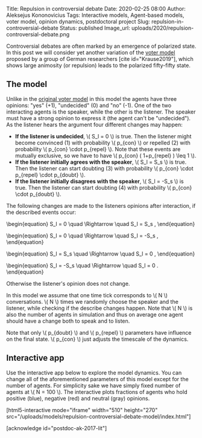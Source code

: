 Title: Repulsion in controversial debate
Date: 2020-02-25 08:00
Author: Aleksejus Kononovicius
Tags: Interactive models, Agent-based models, voter model, opinion dynamics, postdoctoral project
Slug: repulsion-in-controversial-debate
Status: published
Image_url: uploads/2020/repulsion-controversial-debate.png

Controversial debates are often marked by an emergence of polarized state. In
this post we will consider yet another variation of the
[voter model](/tag/voter-model) proposed by a group of German researchers
[cite id="Krause2019"], which shows large animosity (or repulsion) leads to
the polarized fifty-fifty state.
<!--more-->

## The model

Unlike in the
[original voter model]({filename}/articles/2016/rinkejo-modelis.md) in this
model the agents have three opinions: "yes" (+1), "undecided" (0) and
"no" (-1). One of the two interacting agents is the speaker, while the other
is the listener. The speaker must have a strong opinion to express it (the
agent can't be "undecided"). As the listener hears the argument four different
changes may happen:

* **If the listener is undecided**, \\\( S\_l = 0 \\\) is true. Then the
listener might become convinced (1) with probability \\\( p\_{con} \\\) or
repelled (2) with probability \\\( p\_{con} \cdot p\_{repel} \\\). Note that
these events are mutually exclusive, so we have to have
\\\( p\_{con} ( 1+p\_{repel} ) \leq 1 \\\).
* **If the listener initially agrees with the speaker**, \\\( S\_l = S\_s \\\)
is true. Then the listener can start doubting (3) with probability
\\\( p\_{con} \cdot p\_{repel} \cdot p\_{doubt} \\\).
* **If the listener initially disagrees with the speaker**,
\\\( S\_l = -S\_s \\\) is true. Then the listener can start doubting (4)
with probability \\\( p\_{con} \cdot p\_{doubt} \\\).

The following changes are made to the listeners opinions after interaction, if
the described events occur:

\begin{equation}
S\_l = 0 \quad \Rightarrow \quad S\_l = S\_s ,
\end{equation}

\begin{equation}
S\_l = 0 \quad \Rightarrow \quad S\_l = -S\_s ,
\end{equation}

\begin{equation}
S\_l = S\_s \quad \Rightarrow \quad S\_l = 0 ,
\end{equation}

\begin{equation}
S\_l = -S\_s \quad \Rightarrow \quad S\_l = 0 .
\end{equation}

Otherwise the listener's opinion does not change.

In this model we assume that one time tick corresponds to \\\( N \\\)
conversations. \\\( N \\\) times we randomly choose the speaker and the
listener, while checking if the describe changes happen. Note that \\\( N \\\)
is also the number of agents in simulation and thus on average one agent should
have a change both to speak and to listen.

Note that only \\\( p\_{doubt} \\\) and \\\( p\_{repel} \\\) parameters have
influence on the final state. \\\( p\_{con} \\\) just adjusts the timescale of
the dynamics.

## Interactive app

Use the interactive app below to explore the model dynamics. You can change
all of the aforementioned parameters of this model except for the number of
agents. For simplicity sake we have simply fixed number of agents at
\\\( N = 100 \\\).
The interactive plots fractions of agents who hold positive
(blue), negative (red) and neutral (gray) opinions.

[html5-interactive mode="iframe" width="510" height="270"
src="/uploads/models/repulsion-controversial-debate-model/index.html"]

[acknowledge id="postdoc-ak-2017-lit"]

